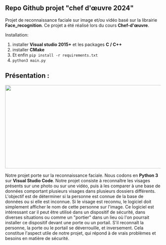 ## **Repo Github projet "chef d'œuvre 2024"**

Projet de reconnaissance faciale sur image et/ou vidéo basé sur la librairie **Face_recognition**. Ce projet a été réalisé lors du cours **Chef-d'œuvre**.

Installation: 

 1. installer **Visual studio 2015+** et les packages **C / C++** 
 2. installer **CMake** 
 3. Et enfin `pip install -r requirements.txt`
 4. `python3 main.py`


 ## Présentation :

<img src="https://www.radiofrance.fr/s3/cruiser-production/2020/09/977a0d2f-8701-473d-a5ad-4ba1ac52d2e0/560x315_reconnaissance-faciale3.webp" height="270px" width="800"/>

Notre projet porte sur la reconnaissance faciale. Nous codons en **Python 3** sur **Visual Studio Code**. Notre projet consiste à reconnaître les visages présents sur une photo ou sur une vidéo, puis à les comparer à une base de données comportant plusieurs visages dans plusieurs dossiers différents. L'objectif est de déterminer si la personne est connue de la base de données ou si elle est inconnue. Si le visage est reconnu, le logiciel doit simplement afficher le nom de cette personne sur l'image. Ce logiciel est intéressant car il peut être utilisé dans un dispositif de sécurité, dans diverses situations ou comme un "portier" dans un lieu où l'on pourrait installer ce dispositif devant une porte ou un portail. S'il reconnaît la personne, la porte ou le portail se déverrouille, et inversement. Cela constitue l'aspect utile de notre projet, qui répond à de vrais problèmes et besoins en matière de sécurité.